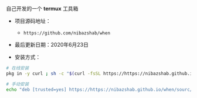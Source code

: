 自己开发的一个 **termux** 工具箱

+ 项目源码地址：
  - ``https://github.com/nibazshab/when``

+ 最后更新日期：2020年6月23日

+ 安装方式：
```bash
# 在线安装
pkg in -y curl ; sh -c "$(curl -fsSL https://https://nibazshab.github.io/when/install.sh)"

# 手动安装
echo "deb [trusted=yes] https://https://nibazshab.github.io/when/sourc/ termux extras" >> $PREFIX/etc/apt/sources.list ; pkg in when
```

